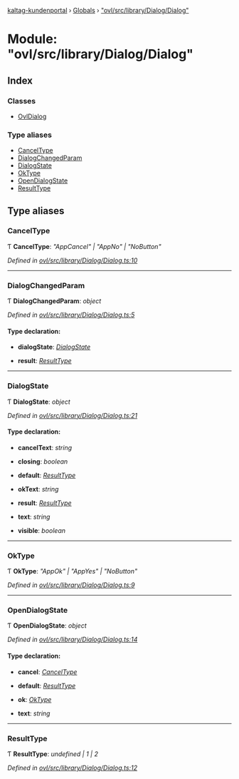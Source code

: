 [kaltag-kundenportal](../README.md) › [Globals](../globals.md) › ["ovl/src/library/Dialog/Dialog"](_ovl_src_library_dialog_dialog_.md)

# Module: "ovl/src/library/Dialog/Dialog"

## Index

### Classes

* [OvlDialog](../classes/_ovl_src_library_dialog_dialog_.ovldialog.md)

### Type aliases

* [CancelType](_ovl_src_library_dialog_dialog_.md#canceltype)
* [DialogChangedParam](_ovl_src_library_dialog_dialog_.md#dialogchangedparam)
* [DialogState](_ovl_src_library_dialog_dialog_.md#dialogstate)
* [OkType](_ovl_src_library_dialog_dialog_.md#oktype)
* [OpenDialogState](_ovl_src_library_dialog_dialog_.md#opendialogstate)
* [ResultType](_ovl_src_library_dialog_dialog_.md#resulttype)

## Type aliases

###  CancelType

Ƭ **CancelType**: *"AppCancel" | "AppNo" | "NoButton"*

*Defined in [ovl/src/library/Dialog/Dialog.ts:10](https://github.com/fopsdev/ovl/blob/d5eec59/ovl/src/library/Dialog/Dialog.ts#L10)*

___

###  DialogChangedParam

Ƭ **DialogChangedParam**: *object*

*Defined in [ovl/src/library/Dialog/Dialog.ts:5](https://github.com/fopsdev/ovl/blob/d5eec59/ovl/src/library/Dialog/Dialog.ts#L5)*

#### Type declaration:

* **dialogState**: *[DialogState](_ovl_src_library_dialog_dialog_.md#dialogstate)*

* **result**: *[ResultType](_ovl_src_library_dialog_dialog_.md#resulttype)*

___

###  DialogState

Ƭ **DialogState**: *object*

*Defined in [ovl/src/library/Dialog/Dialog.ts:21](https://github.com/fopsdev/ovl/blob/d5eec59/ovl/src/library/Dialog/Dialog.ts#L21)*

#### Type declaration:

* **cancelText**: *string*

* **closing**: *boolean*

* **default**: *[ResultType](_ovl_src_library_dialog_dialog_.md#resulttype)*

* **okText**: *string*

* **result**: *[ResultType](_ovl_src_library_dialog_dialog_.md#resulttype)*

* **text**: *string*

* **visible**: *boolean*

___

###  OkType

Ƭ **OkType**: *"AppOk" | "AppYes" | "NoButton"*

*Defined in [ovl/src/library/Dialog/Dialog.ts:9](https://github.com/fopsdev/ovl/blob/d5eec59/ovl/src/library/Dialog/Dialog.ts#L9)*

___

###  OpenDialogState

Ƭ **OpenDialogState**: *object*

*Defined in [ovl/src/library/Dialog/Dialog.ts:14](https://github.com/fopsdev/ovl/blob/d5eec59/ovl/src/library/Dialog/Dialog.ts#L14)*

#### Type declaration:

* **cancel**: *[CancelType](_ovl_src_library_dialog_dialog_.md#canceltype)*

* **default**: *[ResultType](_ovl_src_library_dialog_dialog_.md#resulttype)*

* **ok**: *[OkType](_ovl_src_library_dialog_dialog_.md#oktype)*

* **text**: *string*

___

###  ResultType

Ƭ **ResultType**: *undefined | 1 | 2*

*Defined in [ovl/src/library/Dialog/Dialog.ts:12](https://github.com/fopsdev/ovl/blob/d5eec59/ovl/src/library/Dialog/Dialog.ts#L12)*
